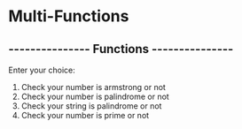 # Multi-Functions

## --------------- Functions ---------------

Enter your choice:
1. Check your number is armstrong or not
2. Check your number is palindrome or not
3. Check your string is palindrome or not
4. Check your number is prime or not
